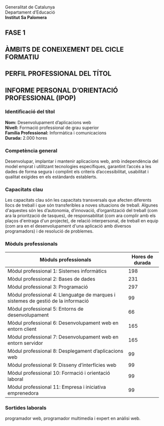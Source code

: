 Generalitat de Catalunya  
Departament d’Educació  
**Institut Sa Palomera**  
## **FASE 1**
## **ÀMBITS DE CONEIXEMENT DEL CICLE FORMATIU**  
## **PERFIL PROFESSIONAL DEL TÍTOL**  
## **INFORME PERSONAL D’ORIENTACIÓ PROFESSIONAL (IPOP)**
### **Identificació del títol**
**Nom:** Desenvolupament d’aplicacions web  
**Nivell:** Formació professional de grau superior  
**Família Professional:** Informàtica i comunicacions  
**Durada:** 2.000 hores  
### **Competència general**
Desenvolupar, implantar i mantenir aplicacions web, amb
independència del model emprat i utilitzant tecnologies específiques, garantint l’accés a les dades de forma
segura i complint els criteris d’accessibilitat, usabilitat i qualitat exigides en els estàndards establerts.
### **Capacitats clau**
Les capacitats clau són les capacitats transversals que afecten diferents llocs de treball i que són transferibles a noves situacions
de treball. Algunes d'aquestes són les d’autonomia, d’innovació, d’organització del treball (com ara la priorització de tasques), de
responsabilitat (com ara complir amb els plaços d'entraga d'un projecte), de relació interpersonal, de treball en equip (com ara en el desenvolupament d'una aplicació amb diversos programadors) i de resolució de problemes.
### **Mòduls professionals**
| Mòduls professionals | Hores de durada |
| -------- | ------- |
| Mòdul professional 1: Sistemes informàtics | 198 |
| Mòdul professional 2: Bases de dades | 231 |
| Mòdul professional 3: Programació | 297 |
| Mòdul professional 4: Llenguatge de marques i sistemes de gestió de la informació | 99 |
| Mòdul professional 5: Entorns de desenvolupament | 66 |
| Mòdul professional 6: Desenvolupament web en entorn client | 165 |
| Mòdul professional 7: Desenvolupament web en entorn servidor | 165 |
| Mòdul professional 8: Desplegament d’aplicacions web | 99 |
| Mòdul professional 9: Disseny d’interfícies web | 99 |
| Mòdul professional 10: Formació i orientació laboral | 99 |
| Mòdul professional 11: Empresa i iniciativa emprenedora | 99 |
### **Sortides laborals**
programador web, programador multimedia i expert en anàlisi web.
